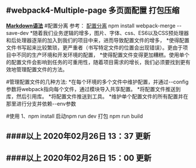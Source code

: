 #webpack4-Multiple-page 多页面配置 打包压缩
----------------------------------------------------------------------------------------------------
**[Markdown语法](https://www.mdeditor.com/)**
#配置分离 参考： [配置分离](https://www.cnblogs.com/wangtong111/p/11197313.html) npm install webpack-merge --save-dev
*随着我们业务逻辑的增多，图片、字体、css、ES6以及CSS预处理器和后处理器逐渐的加入到我们的项目中来，进而导致配置文件的增多，
*使得配置文件书写起来比较繁琐，更严重者（书写特定文件的位置会出现错误）。更由于项目中不同的生产环境和开发环境的配置，
*使得配置文件变得更加糟糕。使用单个的配置文件会影响到任务的可重用性，随着项目需求的增长，我们必须要找到更有效地管理配置文件的方法。

#管理配置文件的几种方法:
*在每个环境的多个文件中维护配置，并通过--config参数将webpack指向每个文件，通过模块导入共享配置。
*将配置文件推送到库，然后引用库。
*将配置文件推送到工具。
*维护单个配置文件的所有配置并在那里进行分支并依赖--env参数

#使用
1、npm install  启动npm run dev 打包 npm run build

####以上 2020年02月26日 13：37  更新
------------------------------------------------------------------------------------------------------

####以上 2020年02月26日 15：00  更新
------------------------------------------------------------------------------------------------------
